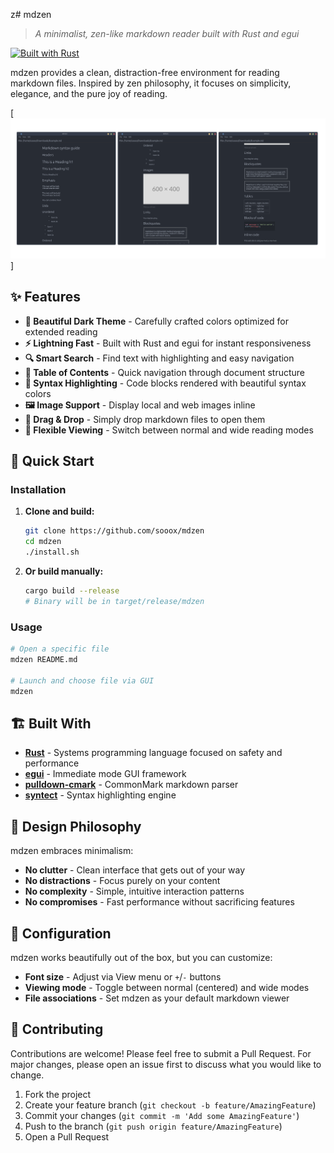 z# mdzen

> *A minimalist, zen-like markdown reader built with Rust and egui*

[![Built with Rust](https://img.shields.io/badge/built%20with-Rust-dea584.svg?logo=rust)](https://www.rust-lang.org/)

mdzen provides a clean, distraction-free environment for reading markdown files. Inspired by zen philosophy, it focuses on simplicity, elegance, and the pure joy of reading.

[![Preview](assets/preview.png)]

## ✨ Features

- **🎨 Beautiful Dark Theme** - Carefully crafted colors optimized for extended reading
- **⚡ Lightning Fast** - Built with Rust and egui for instant responsiveness  
- **🔍 Smart Search** - Find text with highlighting and easy navigation
- **📑 Table of Contents** - Quick navigation through document structure
- **🎯 Syntax Highlighting** - Code blocks rendered with beautiful syntax colors
- **🖼️ Image Support** - Display local and web images inline
- **📱 Drag & Drop** - Simply drop markdown files to open them
- **🔧 Flexible Viewing** - Switch between normal and wide reading modes

## 🚀 Quick Start

### Installation

1. **Clone and build:**
   ```bash
   git clone https://github.com/sooox/mdzen
   cd mdzen
   ./install.sh
   ```

2. **Or build manually:**
   ```bash
   cargo build --release
   # Binary will be in target/release/mdzen
   ```

### Usage

```bash
# Open a specific file
mdzen README.md

# Launch and choose file via GUI
mdzen
```

## 🏗️ Built With

- **[Rust](https://www.rust-lang.org/)** - Systems programming language focused on safety and performance
- **[egui](https://github.com/emilk/egui)** - Immediate mode GUI framework  
- **[pulldown-cmark](https://github.com/raphlinus/pulldown-cmark)** - CommonMark markdown parser
- **[syntect](https://github.com/trishume/syntect)** - Syntax highlighting engine

## 🎯 Design Philosophy

mdzen embraces minimalism:

- **No clutter** - Clean interface that gets out of your way
- **No distractions** - Focus purely on your content
- **No complexity** - Simple, intuitive interaction patterns
- **No compromises** - Fast performance without sacrificing features

## 🔧 Configuration

mdzen works beautifully out of the box, but you can customize:

- **Font size** - Adjust via View menu or `+`/`-` buttons
- **Viewing mode** - Toggle between normal (centered) and wide modes
- **File associations** - Set mdzen as your default markdown viewer

## 🤝 Contributing

Contributions are welcome! Please feel free to submit a Pull Request. For major changes, please open an issue first to discuss what you would like to change.

1. Fork the project
2. Create your feature branch (`git checkout -b feature/AmazingFeature`)
3. Commit your changes (`git commit -m 'Add some AmazingFeature'`)
4. Push to the branch (`git push origin feature/AmazingFeature`)
5. Open a Pull Request
